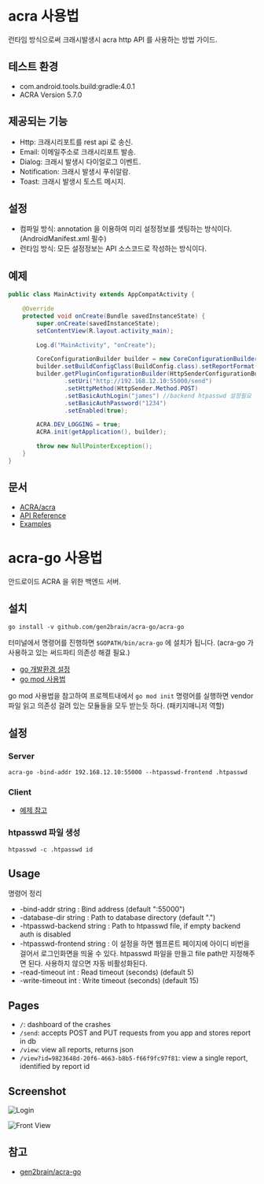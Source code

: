 # acra 사용법

런타임 방식으로써 크래시발생시 acra http API 를 사용하는 방법 가이드.

## 테스트 환경

* com.android.tools.build:gradle:4.0.1
* ACRA Version 5.7.0

## 제공되는 기능

* Http: 크래시리포트를 rest api 로 송신.
* Email: 이메일주소로 크래시리포트 발송.
* Dialog: 크래시 발생시 다이얼로그 이벤트.
* Notification: 크래시 발생시 푸쉬알람.
* Toast: 크래시 발생시 토스트 메시지.

## 설정

* 컴파일 방식: annotation 을 이용하여 미리 설정정보를 셋팅하는 방식이다.(AndroidManifest.xml 필수)
* 런타임 방식: 모든 설정정보는 API 소스코드로 작성하는 방식이다.

## 예제

```java
public class MainActivity extends AppCompatActivity {

    @Override
    protected void onCreate(Bundle savedInstanceState) {
        super.onCreate(savedInstanceState);
        setContentView(R.layout.activity_main);

        Log.d("MainActivity", "onCreate");

        CoreConfigurationBuilder builder = new CoreConfigurationBuilder(this);
        builder.setBuildConfigClass(BuildConfig.class).setReportFormat(StringFormat.JSON);
        builder.getPluginConfigurationBuilder(HttpSenderConfigurationBuilder.class)
                .setUri("http://192.168.12.10:55000/send")
                .setHttpMethod(HttpSender.Method.POST)
                .setBasicAuthLogin("james") //backend htpasswd 설정필요
                .setBasicAuthPassword("1234")
                .setEnabled(true);

        ACRA.DEV_LOGGING = true;
        ACRA.init(getApplication(), builder);

        throw new NullPointerException();
    }
}
```

## 문서

* [ACRA/acra](https://github.com/ACRA/acra)
* [API Reference](https://github.com/ACRA/acra/wiki)
* [Examples](https://github.com/ACRA/acra/wiki/Examples)

# acra-go 사용법

안드로이드 ACRA 을 위한 백엔드 서버.

## 설치

```
go install -v github.com/gen2brain/acra-go/acra-go
```

터미널에서 명령어를 진행하면 `$GOPATH/bin/acra-go` 에 설치가 됩니다.
(acra-go 가 사용하고 있는 써드파티 의존성 해결 필요.)

* [go 개발환경 설정](https://github.com/jameschun7/docs/blob/main/golang/golang-develop-env.md)
* [go mod 사용법](https://github.com/jameschun7/docs/blob/main/golang/golang-develop-env.md)

go mod 사용법을 참고하여 프로젝트내에서 `go mod init` 명령어를 실행하면 vendor 파일 읽고 의존성 걸려 있는 모듈들을 모두 받는듯 하다. (패키지매니저 역할)

## 설정

### Server

```
acra-go -bind-addr 192.168.12.10:55000 --htpasswd-frontend .htpasswd
```

### Client

* [예제 참고](#예제)

### htpasswd 파일 생성

```
htpasswd -c .htpasswd id
```

## Usage

명령어 정리

* -bind-addr string : Bind address (default ":55000")
* -database-dir string : Path to database directory (default ".")
* -htpasswd-backend string : Path to htpasswd file, if empty backend auth is disabled
* -htpasswd-frontend string : 이 설정을 하면 웹프론트 페이지에 아이디 비번을 걸어서 로그인화면을 띄울 수 있다. htpasswd 파일을 만들고 file path만 지정해주면 된다. 사용하지 않으면 자동 비활성화된다.
* -read-timeout int : Read timeout (seconds) (default 5)
* -write-timeout int : Write timeout (seconds) (default 15)

## Pages

* `/`: dashboard of the crashes
* `/send`: accepts POST and PUT requests from you app and stores report in db
* `/view`: view all reports, returns json
* `/view?id=9823648d-20f6-4663-b8b5-f66f9fc97f81`: view a single report, identified by report id

## Screenshot

![Login](https://user-images.githubusercontent.com/20632507/115683507-7bf26280-a391-11eb-96c1-160db3df183d.gif)

![Front View](https://user-images.githubusercontent.com/20632507/115683529-844a9d80-a391-11eb-94b5-0fa76288eccf.gif)

## 참고

* [gen2brain/acra-go](https://github.com/gen2brain/acra-go)